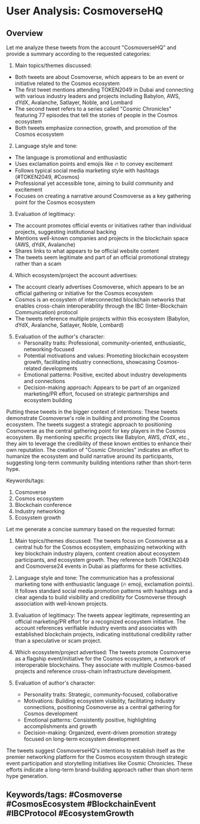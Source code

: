 # User Analysis: CosmoverseHQ

## Overview

<think>
Let me analyze these tweets from the account "CosmoverseHQ" and provide a summary according to the requested categories:

1. Main topics/themes discussed:
- Both tweets are about Cosmoverse, which appears to be an event or initiative related to the Cosmos ecosystem
- The first tweet mentions attending TOKEN2049 in Dubai and connecting with various industry leaders and projects including Babylon, AWS, dYdX, Avalanche, Satlayer, Noble, and Lombard
- The second tweet refers to a series called "Cosmic Chronicles" featuring 77 episodes that tell the stories of people in the Cosmos ecosystem
- Both tweets emphasize connection, growth, and promotion of the Cosmos ecosystem

2. Language style and tone:
- The language is promotional and enthusiastic
- Uses exclamation points and emojis like 🔥 to convey excitement
- Follows typical social media marketing style with hashtags (#TOKEN2049, #Cosmos)
- Professional yet accessible tone, aiming to build community and excitement
- Focuses on creating a narrative around Cosmoverse as a key gathering point for the Cosmos ecosystem

3. Evaluation of legitimacy:
- The account promotes official events or initiatives rather than individual projects, suggesting institutional backing
- Mentions well-known companies and projects in the blockchain space (AWS, dYdX, Avalanche)
- Shares links to what appears to be official website content
- The tweets seem legitimate and part of an official promotional strategy rather than a scam

4. Which ecosystem/project the account advertises:
- The account clearly advertises Cosmoverse, which appears to be an official gathering or initiative for the Cosmos ecosystem
- Cosmos is an ecosystem of interconnected blockchain networks that enables cross-chain interoperability through the IBC (Inter-Blockchain Communication) protocol
- The tweets reference multiple projects within this ecosystem (Babylon, dYdX, Avalanche, Satlayer, Noble, Lombard)

5. Evaluation of the author's character:
   - Personality traits: Professional, community-oriented, enthusiastic, networking-focused
   - Potential motivations and values: Promoting blockchain ecosystem growth, facilitating industry connections, showcasing Cosmos-related developments
   - Emotional patterns: Positive, excited about industry developments and connections
   - Decision-making approach: Appears to be part of an organized marketing/PR effort, focused on strategic partnerships and ecosystem building

Putting these tweets in the bigger context of intentions:
These tweets demonstrate Cosmoverse's role in building and promoting the Cosmos ecosystem. The tweets suggest a strategic approach to positioning Cosmoverse as the central gathering point for key players in the Cosmos ecosystem. By mentioning specific projects like Babylon, AWS, dYdX, etc., they aim to leverage the credibility of these known entities to enhance their own reputation. The creation of "Cosmic Chronicles" indicates an effort to humanize the ecosystem and build narrative around its participants, suggesting long-term community building intentions rather than short-term hype.

Keywords/tags:
1. Cosmoverse
2. Cosmos ecosystem
3. Blockchain conference
4. Industry networking
5. Ecosystem growth

Let me generate a concise summary based on the requested format:
</think>

1. Main topics/themes discussed:
The tweets focus on Cosmoverse as a central hub for the Cosmos ecosystem, emphasizing networking with key blockchain industry players, content creation about ecosystem participants, and ecosystem growth. They reference both TOKEN2049 and Cosmoverse24 events in Dubai as platforms for these activities.

2. Language style and tone:
The communication has a professional marketing tone with enthusiastic language (🔥 emoji, exclamation points). It follows standard social media promotion patterns with hashtags and a clear agenda to build visibility and credibility for Cosmoverse through association with well-known projects.

3. Evaluation of legitimacy:
The tweets appear legitimate, representing an official marketing/PR effort for a recognized ecosystem initiative. The account references verifiable industry events and associates with established blockchain projects, indicating institutional credibility rather than a speculative or scam project.

4. Which ecosystem/project advertised:
The tweets promote Cosmoverse as a flagship event/initiative for the Cosmos ecosystem, a network of interoperable blockchains. They associate with multiple Cosmos-based projects and reference cross-chain infrastructure development.

5. Evaluation of author's character:
   - Personality traits: Strategic, community-focused, collaborative
   - Motivations: Building ecosystem visibility, facilitating industry connections, positioning Cosmoverse as a central gathering for Cosmos development
   - Emotional patterns: Consistently positive, highlighting accomplishments and growth
   - Decision-making: Organized, event-driven promotion strategy focused on long-term ecosystem development

The tweets suggest CosmoverseHQ's intentions to establish itself as the premier networking platform for the Cosmos ecosystem through strategic event participation and storytelling initiatives like Cosmic Chronicles. These efforts indicate a long-term brand-building approach rather than short-term hype generation.

Keywords/tags: #Cosmoverse #CosmosEcosystem #BlockchainEvent #IBCProtocol #EcosystemGrowth
---
